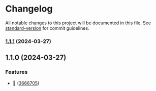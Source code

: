 # Changelog

All notable changes to this project will be documented in this file. See [standard-version](https://github.com/conventional-changelog/standard-version) for commit guidelines.

### [1.1.1](https://github.com/lagz0ne/better-fns/compare/v1.1.0...v1.1.1) (2024-03-27)

## 1.1.0 (2024-03-27)


### Features

* :rocket: ([3666705](https://github.com/lagz0ne/better-fns/commit/36667059e83fc1a9fb7887ae2b36a1f4dc875898))
